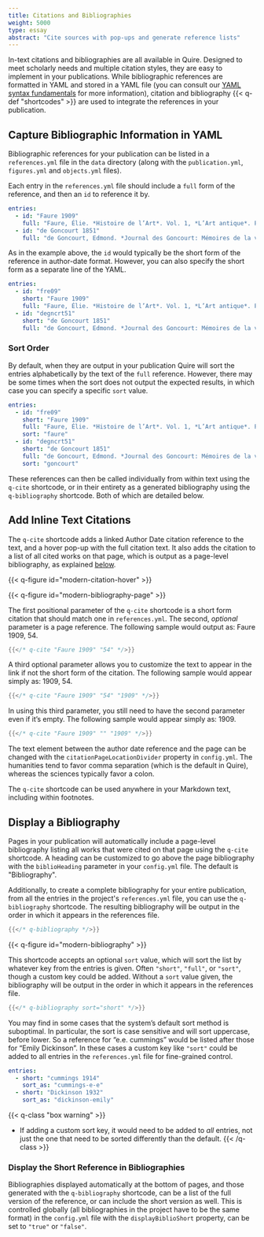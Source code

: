 ```yaml
---
title: Citations and Bibliographies
weight: 5000
type: essay
abstract: "Cite sources with pop-ups and generate reference lists"
---
```


In-text citations and bibliographies are all available in Quire. Designed to meet scholarly needs and multiple citation styles, they are easy to implement in your publications. While bibliographic references are formatted in YAML and stored in a YAML file (you can consult our [YAML syntax fundamentals](/documentation/fundamentals/) for more information), citation and bibliography {{< q-def "shortcodes" >}} are used to integrate the references in your publication.

## Capture Bibliographic Information in YAML

Bibliographic references for your publication can be listed in a `references.yml` file in the `data` directory (along with the `publication.yml`, `figures.yml` and `objects.yml` files).

Each entry in the `references.yml` file should include a `full` form of the reference, and then an `id` to reference it by.

```yaml
entries:
  - id: "Faure 1909"
    full: "Faure, Élie. *Histoire de l’Art*. Vol. 1, *L’Art antique*. Paris: Gallimard, 1909"
  - id: "de Goncourt 1851"
    full: "de Goncourt, Edmond. *Journal des Goncourt: Mémoires de la vie littéraire.* Paris; G. Charpentier et cie, 1851."
```

As in the example above, the `id` would typically be the short form of the reference in author-date format. However, you can also specify the short form as a separate line of the YAML.

```yaml
entries:
  - id: "fre09"
    short: "Faure 1909"
    full: "Faure, Élie. *Histoire de l’Art*. Vol. 1, *L’Art antique*. Paris: Gallimard, 1909"
  - id: "degncrt51"
    short: "de Goncourt 1851"
    full: "de Goncourt, Edmond. *Journal des Goncourt: Mémoires de la vie littéraire.* Paris; G. Charpentier et cie, 1851."
```

### Sort Order

By default, when they are output in your publication Quire will sort the entries alphabetically by the text of the `full` reference. However, there may be some times when the sort does not output the expected results, in which case you can specify a specific `sort` value.

```yaml
entries:
  - id: "fre09"
    short: "Faure 1909"
    full: "Faure, Élie. *Histoire de l’Art*. Vol. 1, *L’Art antique*. Paris: Gallimard, 1909"
    sort: "faure"
  - id: "degncrt51"
    short: "de Goncourt 1851"
    full: "de Goncourt, Edmond. *Journal des Goncourt: Mémoires de la vie littéraire.* Paris; G. Charpentier et cie, 1851."
    sort: "goncourt"
```

These references can then be called individually from within text using the `q-cite` shortcode, or in their entirety as a generated bibliography using the `q-bibliography` shortcode. Both of which are detailed below.

## Add Inline Text Citations

The `q-cite` shortcode adds a linked Author Date citation reference to the text, and a hover pop-up with the full citation text. It also adds the citation to a list of all cited works on that page, which is output as a page-level bibliography, as explained [below](#displaying-a-bibliography).

{{< q-figure id="modern-citation-hover" >}}

{{< q-figure id="modern-bibliography-page" >}}

The first positional parameter of the `q-cite` shortcode is a short form citation that should match one in `references.yml`. The second, *optional* parameter is a page reference. The following sample would output as: Faure 1909, 54.

```go
{{</* q-cite "Faure 1909" "54" */>}}
```

A third optional parameter allows you to customize the text to appear in the link if not the short form of the citation. The following sample would appear simply as: 1909, 54.

```go
{{</* q-cite "Faure 1909" "54" "1909" */>}}
```

In using this third parameter, you still need to have the second parameter even if it’s empty. The following sample would appear simply as: 1909.

```go
{{</* q-cite "Faure 1909" "" "1909" */>}}
```

The text element between the author date reference and the page can be changed with the `citationPageLocationDivider` property in `config.yml`. The humanities tend to favor comma separation (which is the default in Quire), whereas the sciences typically favor a colon.

The `q-cite` shortcode can be used anywhere in your Markdown text, including within footnotes.


## Display a Bibliography

Pages in your publication will automatically include a page-level bibliography listing all works that were cited on that page using the `q-cite` shortcode. A heading can be customized to go above the page bibliography with the `biblioHeading` parameter in your `config.yml` file. The default is "Bibliography".

Additionally, to create a complete bibliography for your entire publication, from all the entries in the project's `references.yml` file, you can use the `q-bibliography` shortcode. The resulting bibliography will be output in the order in which it appears in the references file.

```go
{{</* q-bibliography */>}}
```

{{< q-figure id="modern-bibliography" >}}


This shortcode accepts an optional `sort` value, which will sort the list by whatever key from the entries is given. Often `"short"`, `"full"`, or `"sort"`, though a custom key could be added. Without a `sort` value given, the bibliography will be output in the order in which it appears in the references file.

```go
{{</* q-bibliography sort="short" */>}}
```

You may find in some cases that the system’s default sort method is suboptimal. In particular, the sort is case sensitive and will sort uppercase, before lower. So a reference for “e.e. cummings” would be listed after those for “Emily Dickinson”. In these cases a custom key like `"sort"` could be added to all entries in the `references.yml` file for fine-grained control.

```yaml
entries:
  - short: "cummings 1914"
    sort_as: "cummings-e-e"
  - short: "Dickinson 1932"
    sort_as: "dickinson-emily"
```
{{< q-class "box warning" >}}
- If adding a custom sort key, it would need to be added to *all* entries, not just the one that need to be sorted differently than the default.
{{< /q-class >}}

### Display the Short Reference in Bibliographies

Bibliographies displayed automatically at the bottom of pages, and those generated with the `q-bibliography` shortcode, can be a list of the full version of the reference, or can include the short version as well. This is controlled globally (all bibliographies in the project have to be the same format) in the `config.yml` file with the `displayBiblioShort` property, can be set to `"true"` or `"false"`.
